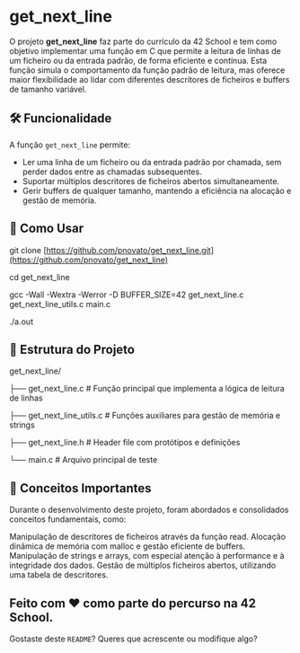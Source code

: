 # get_next_line

O projeto **get_next_line** faz parte do currículo da 42 School e tem como objetivo implementar uma função em C que permite a leitura de linhas de um ficheiro ou da entrada padrão, de forma eficiente e contínua. Esta função simula o comportamento da função padrão de leitura, mas oferece maior flexibilidade ao lidar com diferentes descritores de ficheiros e buffers de tamanho variável.

## 🛠️ Funcionalidade

A função `get_next_line` permite:
- Ler uma linha de um ficheiro ou da entrada padrão por chamada, sem perder dados entre as chamadas subsequentes.
- Suportar múltiplos descritores de ficheiros abertos simultaneamente.
- Gerir buffers de qualquer tamanho, mantendo a eficiência na alocação e gestão de memória.

## 🚀 Como Usar

git clone [https://github.com/pnovato/get_next_line.git](https://github.com/pnovato/get_next_line)

cd get_next_line

gcc -Wall -Wextra -Werror -D BUFFER_SIZE=42 get_next_line.c get_next_line_utils.c main.c

./a.out

## 📂 Estrutura do Projeto
get_next_line/

├── get_next_line.c         # Função principal que implementa a lógica de leitura de linhas

├── get_next_line_utils.c   # Funções auxiliares para gestão de memória e strings

├── get_next_line.h         # Header file com protótipos e definições

└── main.c                  # Arquivo principal de teste

## 🔧 Conceitos Importantes

Durante o desenvolvimento deste projeto, foram abordados e consolidados conceitos fundamentais, como:

  Manipulação de descritores de ficheiros através da função read.
  Alocação dinâmica de memória com malloc e gestão eficiente de buffers.
  Manipulação de strings e arrays, com especial atenção à performance e à integridade dos dados.
  Gestão de múltiplos ficheiros abertos, utilizando uma tabela de descritores.
  

## Feito com ❤️ como parte do percurso na 42 School.

Gostaste deste `README`? Queres que acrescente ou modifique algo?


